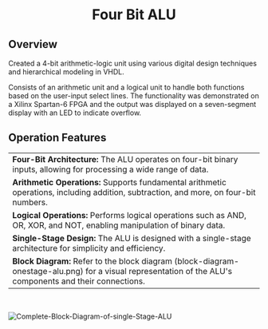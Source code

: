 <h1 align = "center">Four Bit ALU</h1>

## Overview
Created a 4-bit arithmetic-logic unit using various digital design techniques and hierarchical modeling in VHDL.

Consists of an arithmetic unit and a logical unit to handle both functions based on the user-input select lines. The functionality was demonstrated on a Xilinx Spartan-6 FPGA and the output was displayed on a seven-segment display with an LED to indicate overflow.

<h2>Operation Features</h2>
<table>
  <tr>
    <td><b>Four-Bit Architecture:</b> The ALU operates on four-bit binary inputs, allowing for processing a wide range of data.</td>
  </tr>
  <tr>
    <td><b>Arithmetic Operations:</b> Supports fundamental arithmetic operations, including addition, subtraction, and more, on four-bit numbers.</td>
  </tr>
  <tr>
    <td><b>Logical Operations:</b> Performs logical operations such as AND, OR, XOR, and NOT, enabling manipulation of binary data.</td>
  </tr>
  <tr>
    <td><b>Single-Stage Design:</b> The ALU is designed with a single-stage architecture for simplicity and efficiency.</td>
  </tr>
   <tr>
    <td><b>Block Diagram:</b> Refer to the block diagram (block-diagram-onestage-alu.png) for a visual representation of the ALU's components and their connections.</td>
  </tr>
</table>
<br>


![Complete-Block-Diagram-of-single-Stage-ALU](https://github.com/cbauma05/4-Bit-ALU/assets/116813386/cd63872c-d9bb-4e2d-8920-a3181f4b1a05)
